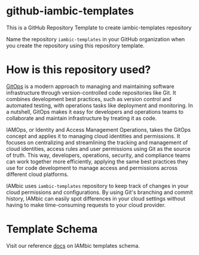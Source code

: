 # github-iambic-templates
This is a GitHub Repository Template to create iambic-templates repository

Name the repository `iambic-templates` in your GitHub organization when you create the repository using this repository template.

# How is this repository used?
[GitOps](https://about.gitlab.com/topics/gitops/) is a modern approach to managing and maintaining software infrastructure through version-controlled code repositories like Git. It combines development best practices, such as version control and automated testing, with operations tasks like deployment and monitoring. In a nutshell, GitOps makes it easy for developers and operations teams to collaborate and maintain infrastructure by treating it as code.

IAMOps, or Identity and Access Management Operations, takes the GitOps concept and applies it to managing cloud identities and permissions. It focuses on centralizing and streamlining the tracking and management of cloud identities, access rules and user permissions using Git as the source of truth. This way, developers, operations, security, and compliance teams can work together more efficiently, applying the same best practices they use for code development to manage access and permissions across different cloud platforms.

IAMbic uses `iambic-templates` repository to keep track of changes in your cloud permissions and configurations. By using Git's branching and commit history, IAMbic can easily spot differences in your cloud settings without having to make time-consuming requests to your cloud provider.

# Template Schema
Visit our reference [docs](https://docs.iambic.org/reference/schemas/) on IAMbic templates schema.
